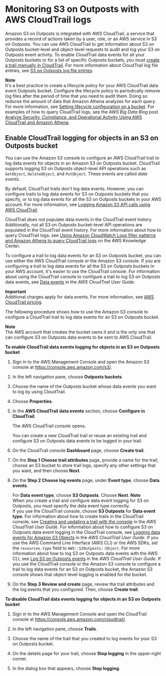 # Monitoring S3 on Outposts with AWS CloudTrail logs<a name="S3OutpostsCloudtrail"></a>

Amazon S3 on Outposts is integrated with AWS CloudTrail, a service that provides a record of actions taken by a user, role, or an AWS service in S3 on Outposts\. You can use AWS CloudTrail to get information about S3 on Outposts bucket\-level and object\-level requests to audit and log your S3 on Outposts event activity\. To enable CloudTrail data events for all your Outposts buckets or for a list of specific Outposts buckets, you must [create a trail manually in CloudTrail](https://docs.aws.amazon.com/awscloudtrail/latest/userguide/cloudtrail-create-a-trail-using-the-console-first-time.html)\. For more information about CloudTrail log file entries, see [S3 on Outposts log file entries](https://docs.aws.amazon.com/AmazonS3/latest/userguide/cloudtrail-logging-understanding-s3-entries.html#cloudtrail-logging-understanding-s3outposts-entries)\.

**Note**  
It's a best practice to create a lifecycle policy for your AWS CloudTrail data event Outposts bucket\. Configure the lifecycle policy to periodically remove log files after the period of time that you need to audit them\. Doing so reduces the amount of data that Amazon Athena analyzes for each query\. For more information, see [Setting lifecycle configuration on a bucket](how-to-set-lifecycle-configuration-intro.md)\.
For examples of how to query CloudTrail logs, see the *AWS Big Data Blog* post [Analyze Security, Compliance, and Operational Activity Using AWS CloudTrail and Amazon Athena](http://aws.amazon.com/blogs/big-data/aws-cloudtrail-and-amazon-athena-dive-deep-to-analyze-security-compliance-and-operational-activity/)\. 

## Enable CloudTrail logging for objects in an S3 on Outposts bucket<a name="s3-outposts-add-bucket-events-cloudtrail"></a>

You can use the Amazon S3 console to configure an AWS CloudTrail trail to log data events for objects in an Amazon S3 on Outposts bucket\. CloudTrail supports logging S3 on Outposts object\-level API operations such as `GetObject`, `DeleteObject`, and `PutObject`\. These events are called *data events*\. 

By default, CloudTrail trails don't log data events\. However, you can configure trails to log data events for S3 on Outposts buckets that you specify, or to log data events for all the S3 on Outposts buckets in your AWS account\. For more information, see [Logging Amazon S3 API calls using AWS CloudTrail](cloudtrail-logging.md)\. 

CloudTrail does not populate data events in the CloudTrail event history\. Additionally, not all S3 on Outposts bucket–level API operations are populated in the CloudTrail event history\. For more information about how to query CloudTrail logs, see [Using Amazon CloudWatch Logs filter patterns and Amazon Athena to query CloudTrail logs](https://aws.amazon.com/premiumsupport/knowledge-center/find-cloudtrail-object-level-events/) on the AWS Knowledge Center\.

To configure a trail to log data events for an S3 on Outposts bucket, you can use either the AWS CloudTrail console or the Amazon S3 console\. If you are configuring a trail to log data events for all the S3 on Outposts buckets in your AWS account, it's easier to use the CloudTrail console\. For information about using the CloudTrail console to configure a trail to log S3 on Outposts data events, see [Data events](https://docs.aws.amazon.com/awscloudtrail/latest/userguide/logging-data-events-with-cloudtrail.html#logging-data-events) in the *AWS CloudTrail User Guide*\. 

**Important**  
Additional charges apply for data events\. For more information, see [AWS CloudTrail pricing](https://aws.amazon.com/cloudtrail/pricing/)\. 

The following procedure shows how to use the Amazon S3 console to configure a CloudTrail trail to log data events for an S3 on Outposts bucket\.

**Note**  
The AWS account that creates the bucket owns it and is the only one that can configure S3 on Outposts data events to be sent to AWS CloudTrail\.

**To enable CloudTrail data events logging for objects in an S3 on Outposts bucket**

1. Sign in to the AWS Management Console and open the Amazon S3 console at [https://console\.aws\.amazon\.com/s3/](https://console.aws.amazon.com/s3/)\.

1. In the left navigation pane, choose **Outposts buckets**\.

1. Choose the name of the Outposts bucket whose data events you want to log by using CloudTrail\.

1. Choose **Properties**\.

1. In the **AWS CloudTrail data events** section, choose **Configure in CloudTrail**\. 

   The AWS CloudTrail console opens\. 

   You can create a new CloudTrail trail or reuse an existing trail and configure S3 on Outposts data events to be logged in your trail\. 

1. On the CloudTrail console **Dashboard** page, choose **Create trail**\.

1. On the **Step 1 Choose trail attributes** page, provide a name for the trail, choose an S3 bucket to store trail logs, specify any other settings that you want, and then choose **Next**\.

1. On the **Step 2 Choose log events** page, under **Event type**, choose **Data events**\.

   For **Data event type**, choose **S3 Outposts**\. Choose **Next**\.
**Note**  
When you create a trail and configure data event logging for S3 on Outposts, you must specify the data event type correctly\.  
If you use the CloudTrail console, choose **S3 Outposts** for **Data event type**\. For information about how to create trails in the CloudTrail console, see [Creating and updating a trail with the console](https://docs.aws.amazon.com/awscloudtrail/latest/userguide/logging-data-events-with-cloudtrail.html#logging-data-events) in the *AWS CloudTrail User Guide*\. For information about how to configure S3 on Outposts data event logging in the CloudTrail console, see [ Logging data events for Amazon S3 Objects](https://docs.aws.amazon.com/awscloudtrail/latest/userguide/logging-data-events-with-cloudtrail.html#logging-data-events-examples) in the *AWS CloudTrail User Guide*\.
If you use the AWS Command Line Interface \(AWS CLI\) or the AWS SDKs, set the `resources.type` field to `AWS::S3Outposts::Object`\. For more information about how to log S3 on Outposts data events with the AWS CLI, see [Log S3 on Outposts events](https://docs.aws.amazon.com/awscloudtrail/latest/userguide/logging-data-events-with-cloudtrail.html#creating-data-event-selectors-CLI-outposts) in the *AWS CloudTrail User Guide*\.
If you use the CloudTrail console or the Amazon S3 console to configure a trail to log data events for an S3 on Outposts bucket, the Amazon S3 console shows that object\-level logging is enabled for the bucket\. 

1. On the **Step 3 Review and create** page, review the trail attributes and the log events that you configured\. Then, choose **Create trail**\.

**To disable CloudTrail data events logging for objects in an S3 on Outposts bucket**

1. Sign in to the AWS Management Console and open the CloudTrail console at [https://console\.aws\.amazon\.com/cloudtrail/](https://console.aws.amazon.com/cloudtrail/)\.

1. In the left navigation pane, choose **Trails**\.

1. Choose the name of the trail that you created to log events for your S3 on Outposts bucket\.

1. On the details page for your trail, choose **Stop logging** in the upper\-right corner\.

1. In the dialog box that appears, choose **Stop logging**\. 